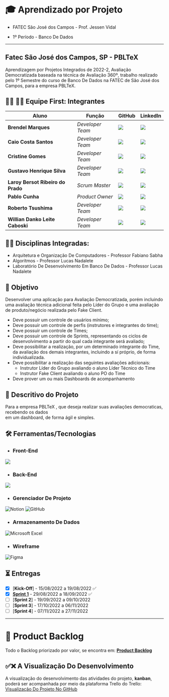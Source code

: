 # 🎓 Aprendizado por Projeto
* FATEC São José dos Campos - Prof. Jessen Vidal

* 1º Período - Banco De Dados

-----------------------------------------------------------------------------------------------------------------------------------------------------------


## Fatec São José dos Campos, SP - PBLTeX  
Aprendizagem por Projetos Integrados de 2022-2, Avaliação Democratizada baseada na técnica de Avaliação 360º, trabalho realizado pelo 1º Semestre 
do curso de Banco De Dados na FATEC de São José dos Campos, para a empresa PBLTeX. 

## 👨‍💻 👩‍💻 Equipe First: Integrantes

| Aluno            | Função           | GitHub                                                         | LinkedIn                                              |
| ---------------- | ---------------- | -------------------------------------------------------------- | ----------------------------------------------------- |
|__Brendel Marques__  | *Developer Team*  | [![](https://bit.ly/3f9Xo0P)](https://github.com/BrendelMarques)| [![](https://bit.ly/2P1ZogM)](https://www.linkedin.com/in/brendel-marques-4bb1b3148/) |
|__Caio Costa Santos__  |  *Developer Team* | [![](https://bit.ly/3f9Xo0P)](https://github.com/Caio-eng-gif)| [![](https://bit.ly/2P1ZogM)](https://www.linkedin.com/in/caio-costa-santos-7a7277195) |
|__Cristine Gomes__  | *Developer Team* | [![](https://bit.ly/3f9Xo0P)](https://github.com/CristineGomes)  | [![](https://bit.ly/2P1ZogM)](https://www.linkedin.com/in/cristine-cordeiro-467a9620b) |
|__Gustavo Henrique Silva__| *Developer Team* | [![](https://bit.ly/3f9Xo0P)](https://github.com/Gustavo394)      | [![](https://bit.ly/2P1ZogM)](https://www.linkedin.com/in/gustavo-h8-silva) |
|__Laroy Bersot Ribeiro do Prado__ | *Scrum Master* | [![](https://bit.ly/3f9Xo0P)](https://github.com/laroyprado)   | [![](https://bit.ly/2P1ZogM)](https://www.linkedin.com/in/laroyprado/) |
|__Pablo Cunha__| *Product Owner* | [![](https://bit.ly/3f9Xo0P)](https://github.com/pabloo-cunha) | [![](https://bit.ly/2P1ZogM)](https://www.linkedin.com/in/pabloo-cunha/) |
|__Roberto Tsushima__| *Developer Team* | [![](https://bit.ly/3f9Xo0P)](https://github.com/Roberto-tsushima)      | [![](https://bit.ly/2P1ZogM)](https://www.linkedin.com/in/roberto-shoiti-tsushima-junior-71318a240/) |
|__Willian Danko Leite Caboski__| *Developer Team* | [![](https://bit.ly/3f9Xo0P)](https://github.com/DankoCaboski)      | [![](https://bit.ly/2P1ZogM)](https://www.linkedin.com/mwlite/in/willian-danko-leite-caboski-5410741b4) |




## 👨‍🏫 Disciplinas Integradas:

- Arquitetura e Organização De Computadores - Professor Fabiano Sabha
- Algoritmos - Professor Lucas Nadalete
- Laboratório De Desenvolvimento Em Banco De Dados - Professor Lucas Nadalete

## 🎯 Objetivo
Desenvolver uma aplicação para Avaliação Democratizada, porém incluindo uma avaliação técnica adicional feita pelo Líder do Grupo e uma avaliação de produto/negócio realizada pelo Fake Client.
 - Deve possuir um controle de usuários mínimo;
 - Deve possuir um controle de perfis (instrutores e integrantes do time);
 - Deve possuir um controle de Times;
 - Deve possuir um controle de Sprints, representando os ciclos de desenvolvimento a
partir do qual cada integrante será avaliado;
 - Deve possibilitar a realização, por um determinado integrante do Time, da avaliação
dos demais integrantes, incluindo a sí próprio, de forma individualizada.
- Deve possibilitar a realização das seguintes avaliações adicionais:
  - Instrutor Líder do Grupo avaliando o aluno Líder Técnico do Time
  - Instrutor Fake Client avaliando o aluno PO do Time
- Deve prover um ou mais Dashboards de acompanhamento

## 💬 Descritivo do Projeto

Para a empresa PBLTeX , que deseja realizar suas avaliações democraticas, recebendo os dados  
em um dashboard, de forma ágil e simples. 

## 🛠️ Ferramentas/Tecnologias

* ### __Front-End__

![](https://img.shields.io/badge/Python-FFD43B?style=for-the-badge&logo=python&logoColor=darkgreen)

* ### __Back-End__

![](https://img.shields.io/badge/Python-FFD43B?style=for-the-badge&logo=python&logoColor=darkgreen)

* ### __Gerenciador De Projeto__

![Notion](https://img.shields.io/badge/Notion-%23000000.svg?style=for-the-badge&logo=notion&logoColor=white)
![GitHub](https://img.shields.io/badge/github-%23121011.svg?style=for-the-badge&logo=github&logoColor=white)


* ### __Armazenamento De Dados__

![Microsoft Excel](https://img.shields.io/badge/Microsoft_Excel-217346?style=for-the-badge&logo=microsoft-excel&logoColor=white)

* ### __Wireframe__

![Figma](https://img.shields.io/badge/figma-%23F24E1E.svg?style=for-the-badge&logo=figma&logoColor=white)


## ⏳ Entregas
- [X] [**Kick-Off**] - 15/08/2022 a 19/08/2022 ✅
- [X] [**Sprint 1**](https://github.com/laroyprado/Projeto-API-Equipe-First/tree/Sprint-1) - 29/08/2022 a 18/09/2022 ✅
- [ ] [**Sprint 2**] - 19/09/2022 a 09/10/2022
- [ ] [**Sprint 3**] - 17/10/2022 a 06/11/2022
- [ ] [**Sprint 4**] - 07/11/2022 a 27/11/2022

-------------------------------------------------------------------------------------------------------------------------------------------------------------------



# 📝 Product Backlog

Todo o Backlog priorizado por valor, se encontra em:
[__Product Backlog__](https://github.com/laroyprado/Projeto-API-Equipe-First/blob/main/Documentacao/Backlog_(API_1_Semestre_Banco_De_Dados).pdf) 

## ✅❌ A Visualização Do Desenvolvimento
A visualização do desenvolvimento das atividades do projeto, **kanban**, poderá ser acompanhada por meio da plataforma Trello do Trello:
[Visualização Do Projeto No GitHub](https://github.com/users/laroyprado/projects/1/views/1)
